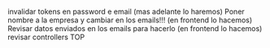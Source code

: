 invalidar tokens en password e email (mas adelante lo haremos)
Poner nombre a la empresa y cambiar en los emails!!! (en frontend lo hacemos)
Revisar datos enviados en los emails para hacerlo (en frontend lo hacemos)
revisar controllers TOP
